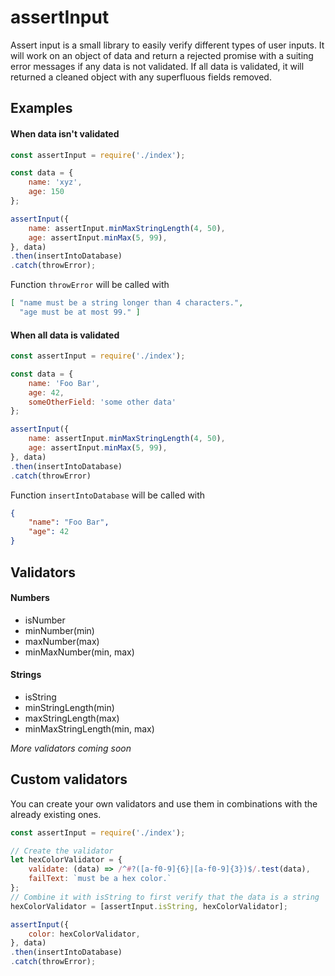 # assertInput
Assert input is a small library to easily verify different types of user inputs.
It will work on an object of data and return a rejected promise with a suiting error messages if any data is not validated. If all data is validated, it will returned a cleaned object with any superfluous fields removed.


Examples
----

#### When data isn't validated
````javascript
const assertInput = require('./index');

const data = {
	name: 'xyz',
	age: 150
};

assertInput({
	name: assertInput.minMaxStringLength(4, 50),
	age: assertInput.minMax(5, 99),
}, data)
.then(insertIntoDatabase)
.catch(throwError);
````

Function `throwError` will be called with
````json
[ "name must be a string longer than 4 characters.",
  "age must be at most 99." ]
````

#### When all data is validated
````javascript
const assertInput = require('./index');

const data = {
	name: 'Foo Bar',
	age: 42,
	someOtherField: 'some other data'
};

assertInput({
	name: assertInput.minMaxStringLength(4, 50),
	age: assertInput.minMax(5, 99),
}, data)
.then(insertIntoDatabase)
.catch(throwError)
````

Function `insertIntoDatabase` will be called with
````json
{
	"name": "Foo Bar",
	"age": 42
}
````

Validators
----
#### Numbers
* isNumber
* minNumber(min)
* maxNumber(max)
* minMaxNumber(min, max)

#### Strings
* isString
* minStringLength(min)
* maxStringLength(max)
* minMaxStringLength(min, max)

*More validators coming soon*

Custom validators
----
You can create your own validators and use them in combinations with the already existing ones.

````javascript
const assertInput = require('./index');

// Create the validator
let hexColorValidator = {
	validate: (data) => /^#?([a-f0-9]{6}|[a-f0-9]{3})$/.test(data),
	failText: `must be a hex color.`
};
// Combine it with isString to first verify that the data is a string
hexColorValidator = [assertInput.isString, hexColorValidator];

assertInput({
	color: hexColorValidator,
}, data)
.then(insertIntoDatabase)
.catch(throwError);
````
